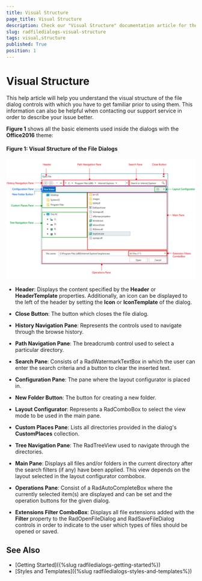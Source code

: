 ```yaml
---
title: Visual Structure
page_title: Visual Structure
description: Check our "Visual Structure" documentation article for the RadFileDialogs WPF control.
slug: radfiledialogs-visual-structure
tags: visual,structure
published: True
position: 1
---
```


# Visual Structure

This help article will help you understand the visual structure of the file dialog controls with which you have to get familiar prior to using them. This information can also be helpful when contacting our support service in order to describe your issue better.

**Figure 1** shows all the basic elements used inside the dialogs with the **Office2016** theme:

#### Figure 1: Visual Structure of the File Dialogs

![File Dialogs Visual Structure](images/FileDialogs_VisualStructure.png)

* **Header**: Displays the content specified by the **Header** or **HeaderTemplate** properties. Additionally, an icon can be displayed to the left of the header by setting the **Icon** or **IconTemplate** of the dialog.

* **Close Button**: The button which closes the file dialog.

* **History Navigation Pane**: Represents the controls used to navigate through the browse history.

* **Path Navigation Pane**: The breadcrumb control used to select a particular directory.

* **Search Pane**: Consists of a RadWatermarkTextBox in which the user can enter the search criteria and a button to clear the inserted text.

* **Configuration Pane**: The pane where the layout configurator is placed in.

* **New Folder Button**: The button for creating a new folder.

* **Layout Configurator**: Represents a RadComboBox to select the view mode to be used in the main pane.

* **Custom Places Pane**: Lists all directories provided in the dialog's **CustomPlaces** collection.

* **Tree Navigation Pane**: The RadTreeView used to navigate through the directories.

* **Main Pane**: Displays all files and/or folders in the current directory after the search filters (if any) have been applied. This view depends on the layout selected in the layout configurator combobox.

* **Operations Pane**: Consist of a RadAutoCompleteBox where the currently selected item(s) are displayed and can be set and the operation buttons for the given dialog.

* **Extensions Filter ComboBox**: Displays all file extensions added with the **Filter** property to the RadOpenFileDialog and RadSaveFileDialog controls in order to indicate to the user which types of files should be opened or saved.

## See Also

* [Getting Started]({%slug radfiledialogs-getting-started%})
* [Styles and Templates]({%slug radfiledialogs-styles-and-templates%})